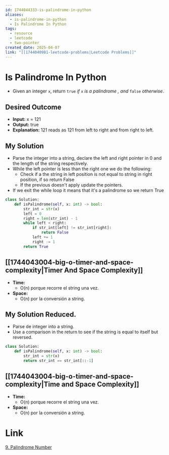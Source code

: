 ```yaml
---
id: 1744044333-is-palindrome-in-python
aliases:
  - is-palindrome-in-python
  - Is Palindrome In Python
tags:
  - resource
  - leetcode
  - two-pointer
created_date: 2025-04-07
link: "[[1744040981-leetcode-problems|Leetcode Problems]]"
---
```

# Is Palindrome In Python
- Given an integer `x`, return `true` _if_ `x` _is a palindrome_ _, and_ `false` _otherwise_.
## Desired Outcome
- **Input:** x = 121
- **Output:** true
- **Explanation:** 121 reads as 121 from left to right and from right to left.
## My Solution
- Parse the integer into a string, declare the left and right pointer in 0 and the length of the string respectively.
- While the left pointer is less than the right one we do the following:
	- Check if a the string in left position is not equal to string in right position, if so return False
	- If the previous doesn't apply update the pointers.
- If we exit the while loop it means that it's a palindrome so we return True
```python
class Solution:
    def isPalindrome(self, x: int) -> bool:
        str_int = str(x)
        left = 0
        right = len(str_int) - 1
        while left < right:
            if str_int[left] != str_int[right]:
                return False
            left += 1
            right -= 1
        return True
```
## [[1744043004-big-o-timer-and-space-complexity|Timer And Space Complexity]]
- **Time:**
	- O(n) porque recorre el string una vez.
- **Space:**
	- O(n) por la conversión a string.

## My Solution Reduced.
- Parse de integer into a string.
- Use a comparison in the return to see if the string is equal to itself but reversed.

```python
class Solution:
    def isPalindrome(self, x: int) -> bool:
        str_int = str(x)
        return str_int == str_int[::-1]
```
## [[1744043004-big-o-timer-and-space-complexity|Time and Space Complexity]]
- **Time:**
	- O(n) porque recorre el string una vez.
- **Space:**
	- O(n) por la conversión a string.
# Link
[9. Palindrome Number](https://leetcode.com/problems/palindrome-number/description/)
